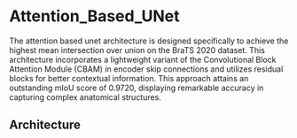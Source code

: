 # Attention_Based_UNet

The attention based unet architecture is designed specifically to achieve the highest mean intersection over union on the BraTS 2020 dataset. This architecture incorporates a lightweight variant of the Convolutional Block Attention Module (CBAM) in encoder skip connections and utilizes residual blocks for better contextual information. This approach attains an outstanding mIoU score of 0.9720, displaying remarkable accuracy in capturing complex anatomical structures.

## Architecture
